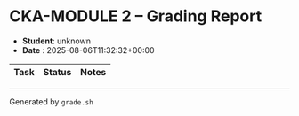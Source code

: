 # CKA-MODULE 2 – Grading Report
- **Student**: unknown
- **Date**   : 2025-08-06T11:32:32+00:00

| Task | Status | Notes |
|------|--------|-------|

---
Generated by `grade.sh`
